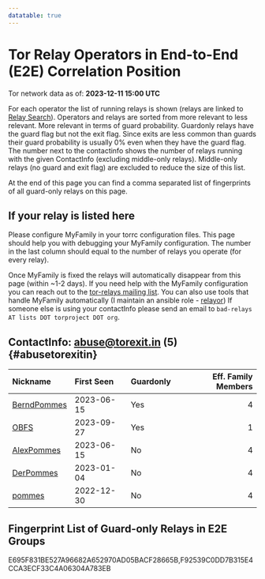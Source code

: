 ```yaml
---
datatable: true
---
```



# Tor Relay Operators in End-to-End (E2E) Correlation Position

Tor network data as of: **2023-12-11 15:00 UTC**

For each operator the list of running relays is shown (relays are linked to [Relay Search](https://metrics.torproject.org/rs.html)).
Operators and relays are sorted from more relevant to less relevant. More relevant in terms of guard probability.
Guardonly relays have the guard flag but not the exit flag.
Since exits are less common than guards their guard probability is usually 0% even when they have the guard flag.
The number next to the contactinfo shows the number of relays running with the given ContactInfo (excluding middle-only relays).
Middle-only relays (no guard and exit flag) are excluded to reduce the size of this list.

At the end of this page you can find a comma separated list of fingerprints of all guard-only relays on this page.

## If your relay is listed here
Please configure MyFamily in your torrc configuration files.
This page should help you with debugging your MyFamily configuration. The number in the last column should equal to the number of
relays you operate (for every relay).

Once MyFamily is fixed the relays will automatically disappear from this page (within ~1-2 days).
If you need help with the MyFamily configuration you can reach out to the
[tor-relays mailing list](https://lists.torproject.org/cgi-bin/mailman/listinfo/tor-relays).
You can also use tools that handle MyFamily automatically (I maintain an ansible role - 
[relayor](https://medium.com/@nusenu/deploying-tor-relays-with-ansible-6612593fa34d))
If someone else is using your contactInfo please send an email to ```bad-relays AT lists DOT torproject DOT org```.


## ContactInfo: abuse@torexit.in (5) {#abusetorexitin}

| Nickname                                                                                               | First Seen   | Guardonly   |   Eff. Family Members |
|:-------------------------------------------------------------------------------------------------------|:-------------|:------------|----------------------:|
| [BerndPommes](https://metrics.torproject.org/rs.html#details/E695F831BE527A96682A652970AD05BACF28665B) | 2023-06-15   | Yes         |                     4 |
| [OBFS](https://metrics.torproject.org/rs.html#details/F92539C0DD7B315E4CCA3ECF33C4A06304A783EB)        | 2023-09-27   | Yes         |                     1 |
| [AlexPommes](https://metrics.torproject.org/rs.html#details/7C73B2E52AAFAEEE11BAA4379D6CF09899EC0E1F)  | 2023-06-15   | No          |                     4 |
| [DerPommes](https://metrics.torproject.org/rs.html#details/87BB4F7F894090A2084A9C3E3CD40792C342FA32)   | 2023-01-04   | No          |                     4 |
| [pommes](https://metrics.torproject.org/rs.html#details/92FEA999E7EF9C39CD8A18D87E21824D0C97B97C)      | 2022-12-30   | No          |                     4 |


## Fingerprint List of Guard-only Relays in E2E Groups

E695F831BE527A96682A652970AD05BACF28665B,F92539C0DD7B315E4CCA3ECF33C4A06304A783EB